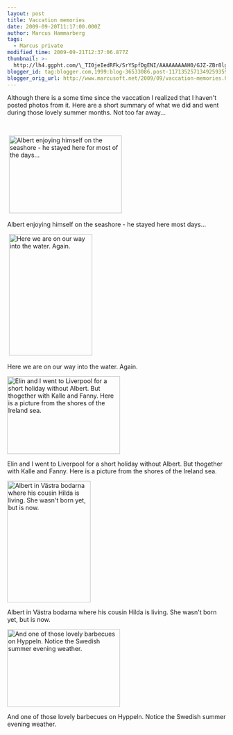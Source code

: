 ```yaml
---
layout: post
title: Vaccation memories
date: 2009-09-20T11:17:00.000Z
author: Marcus Hammarberg
tags:
  - Marcus private
modified_time: 2009-09-21T12:37:06.877Z
thumbnail: >-
  http://lh4.ggpht.com/\_TI0jeIedRFk/SrYSpfDgENI/AAAAAAAAAH0/GJZ-ZBr8lgo/s72-c/DSC_1012_thumb.jpg?imgmax=800
blogger_id: tag:blogger.com,1999:blog-36533086.post-1171352571349259359
blogger_orig_url: http://www.marcusoft.net/2009/09/vaccation-memories.html
---
```



Although there is a some time since the vaccation I realized that I
haven't posted photos from it. Here are a short summary of what we did
and went during those lovely summer months. Not too far away...

 

 [<img
src="http://lh4.ggpht.com/_TI0jeIedRFk/SrYSpfDgENI/AAAAAAAAAH0/GJZ-ZBr8lgo/DSC_1012_thumb.jpg?imgmax=800"
style="border-right-width: 0px; border-top-width: 0px; border-bottom-width: 0px; border-left-width: 0px"
data-border="0" width="260" height="179"
alt="Albert enjoying himself on the seashore - he stayed here for most of the days..." />](http://lh6.ggpht.com/_TI0jeIedRFk/SrYSo6mwntI/AAAAAAAAAHw/jbJ03gkS5og/s1600-h/DSC_1012%5B2%5D.jpg)

Albert enjoying himself on the seashore - he stayed here most days...


 [<img
src="http://lh5.ggpht.com/_TI0jeIedRFk/SrYStdh91GI/AAAAAAAAAH8/Q2adAJQCW78/DSC_1023_thumb%5B1%5D.jpg?imgmax=800"
style="border-right-width: 0px; border-top-width: 0px; border-bottom-width: 0px; border-left-width: 0px"
data-border="0" width="192" height="280"
alt="Here we are on our way into the water. Again." />](http://lh3.ggpht.com/_TI0jeIedRFk/SrYSsz1xOKI/AAAAAAAAAH4/XOCLyuMdo1A/s1600-h/DSC_1023%5B3%5D.jpg)

Here we are on our way into the water. Again.

[<img
src="http://lh5.ggpht.com/_TI0jeIedRFk/SrY8sC8GKcI/AAAAAAAAAIM/Elf42NT8kcs/DSC_1138_thumb.jpg?imgmax=800"
style="border-right-width: 0px; border-top-width: 0px; border-bottom-width: 0px; border-left-width: 0px"
data-border="0" width="260" height="179"
alt="Elin and I went to Liverpool for a short holiday without Albert. But thogether with Kalle and Fanny. Here is a picture from the shores of the Ireland sea." />](http://lh3.ggpht.com/_TI0jeIedRFk/SrY8rObIG_I/AAAAAAAAAII/81MJsAP1sIQ/s1600-h/DSC_1138%5B2%5D.jpg)

Elin and I went to Liverpool for a short holiday without Albert. But
thogether with Kalle and Fanny. Here is a picture from the shores of the
Ireland sea.

[<img
src="http://lh6.ggpht.com/_TI0jeIedRFk/SrY_j9x0iyI/AAAAAAAAAIc/kj61gOo2tHQ/DSC_1072_thumb%5B1%5D.jpg?imgmax=800"
style="border-right-width: 0px; border-top-width: 0px; border-bottom-width: 0px; border-left-width: 0px"
data-border="0" width="192" height="280"
alt="Albert in Västra bodarna where his cousin Hilda is living. She wasn&#39;t born yet, but is now." />](http://lh4.ggpht.com/_TI0jeIedRFk/SrY_jQMoa1I/AAAAAAAAAIY/6Ypv5b7S_ko/s1600-h/DSC_1072%5B3%5D.jpg)

Albert in Västra bodarna where his cousin Hilda is living. She wasn't
born yet, but is now.  

[<img
src="http://lh6.ggpht.com/_TI0jeIedRFk/SrY_ocj2xUI/AAAAAAAAAIk/DkJcxbPLpuQ/DSC_1420_thumb.jpg?imgmax=800"
style="border-right-width: 0px; border-top-width: 0px; border-bottom-width: 0px; border-left-width: 0px"
data-border="0" width="260" height="179"
alt="And one of those lovely barbecues on Hyppeln. Notice the Swedish summer evening weather." />](http://lh5.ggpht.com/_TI0jeIedRFk/SrY_npW0J3I/AAAAAAAAAIg/Pj_HwaMGZbg/s1600-h/DSC_1420%5B2%5D.jpg)

And one of those lovely barbecues on Hyppeln. Notice the Swedish summer
evening weather.
